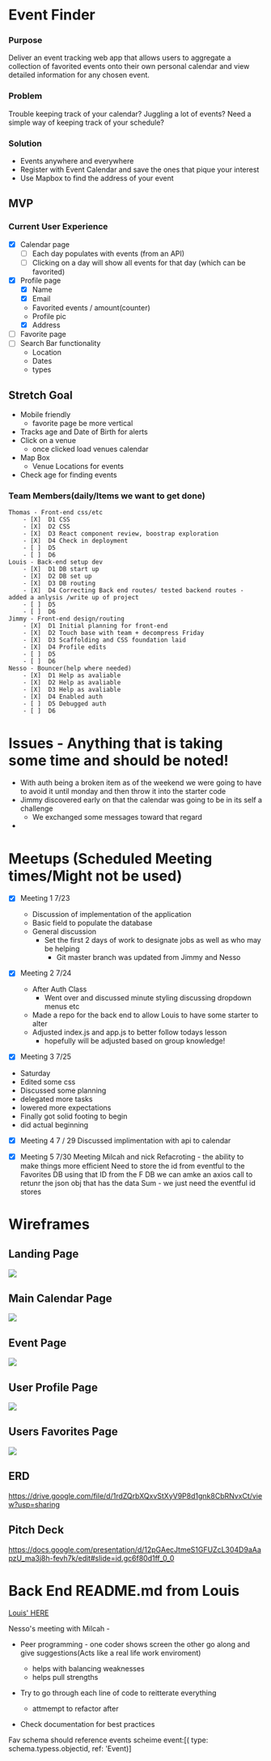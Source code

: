 # Event Finder

### Purpose
  Deliver an event tracking web app that allows users to aggregate a collection of favorited events onto their own personal calendar and view detailed information for any chosen event.

### Problem
  Trouble keeping track of your calendar? Juggling a lot of events? Need a simple way of keeping track of your schedule?

### Solution
  - Events anywhere and everywhere
  - Register with Event Calendar and save the ones that pique your interest
  - Use Mapbox to find the address of your event

## MVP
### Current User Experience
- [X] Calendar page
  - [ ] Each day populates with events (from an API)
  - [ ] Clicking on a day will show all events for that day (which can be favorited)
- [X] Profile page 
  - [X] Name
  - [X] Email
  - Favorited events / amount(counter)
  - Profile pic
  - [X] Address
- [ ] Favorite page
- [ ] Search Bar functionality
  - Location
  - Dates
  - types

## Stretch Goal
- Mobile friendly
  - favorite page be more vertical 
- Tracks age and Date of Birth for alerts
- Click on a venue
  - once clicked load venues calendar
- Map Box 
  - Venue Locations for events
- Check age for finding events

### Team Members(daily/Items we want to get done)
    Thomas - Front-end css/etc
        - [X]  D1 CSS
        - [X]  D2 CSS
        - [X]  D3 React component review, boostrap exploration
        - [X]  D4 Check in deployment
        - [ ]  D5
        - [ ]  D6
    Louis - Back-end setup dev
        - [X]  D1 DB start up
        - [X]  D2 DB set up
        - [X]  D3 DB routing
        - [X]  D4 Correcting Back end routes/ tested backend routes - added a anlysis /write up of project
        - [ ]  D5
        - [ ]  D6
    Jimmy - Front-end design/routing
        - [X]  D1 Initial planning for front-end
        - [X]  D2 Touch base with team + decompress Friday
        - [X]  D3 Scaffolding and CSS foundation laid
        - [X]  D4 Profile edits 
        - [ ]  D5
        - [ ]  D6
    Nesso - Bouncer(help where needed)
        - [X]  D1 Help as avaliable
        - [X]  D2 Help as avaliable
        - [X]  D3 Help as avaliable
        - [X]  D4 Enabled auth
        - [ ]  D5 Debugged auth
        - [ ]  D6
# Issues - Anything that is taking some time and should be noted!
- With auth being a broken item as of the weekend we were going to have to avoid it until monday and then throw it into the starter code
- Jimmy discovered early on that the calendar was going to be in its self a challenge
  - We exchanged some messages toward that regard
- 
# Meetups (Scheduled Meeting times/Might not be used)
- [X] Meeting 1 7/23
  - Discussion of implementation of the application
  - Basic field to populate the database 
  - General discussion
    - Set the first 2 days of work to designate jobs as well as who may be helping
      - Git master branch was updated from Jimmy and Nesso 

- [X] Meeting 2 7/24
  - After Auth Class
    - Went over and discussed minute styling discussing dropdown menus etc
  - Made a repo for the back end to allow Louis to have some starter to alter 
  - Adjusted index.js and app.js to better follow todays lesson 
    - hopefully will be adjusted based on group knowledge!

- [X] Meeting 3 7/25
-  Saturday
 - Edited some css
 - Discussed some planning 
 - delegated more tasks 
 - lowered more expectations 
- Finally got solid footing to begin
- did actual beginning

- [X] Meeting 4 7 / 29
Discussed implimentation with api to calendar


- [X] Meeting 5 7/30 Meeting Milcah and nick
Refacroting - 
  the ability to make things more efficient
Need to store the id from eventful to the Favorites DB
  using that ID from the F DB
    we can amke an axios call to retunr the json obj that has the data
Sum - 
we just need the eventful id stores 


# Wireframes

## Landing Page
![](/public/wireframe/Landing-Page-Wireframe.png)
## Main Calendar Page
![](/public/wireframe/Main-Page-Wireframe.png)
## Event Page
![](/public/wireframe/Event-Page-Wireframe.png)
## User Profile Page
![](/public/wireframe/Profile-Page-Wireframe.png)
## Users Favorites Page
![](/public/wireframe/Favorites-Page-Wireframe.png)

## ERD
https://drive.google.com/file/d/1rdZQrbXQxvStXyV9P8d1gnk8CbRNvxCt/view?usp=sharing

## Pitch Deck
 https://docs.google.com/presentation/d/12pGAecJtmeS1GFUZcL304D9aAapzU_ma3j8h-fevh7k/edit#slide=id.gc6f80d1ff_0_0

# Back End README.md from Louis
[Louis' HERE](./backend/README.md)

Nesso's meeting with Milcah - 
- Peer programming - one coder shows screen the other go along and give suggestions(Acts like a real life work enviroment)
  - helps with balancing weaknesses 
  - helps pull strengths
- Try to go through each line of code to reitterate everything
  - attmempt to refactor after 

- Check documentation for best practices 



Fav schema should reference events scheime
  event:[( type: schema.typess.objectid, ref: 'Event)]